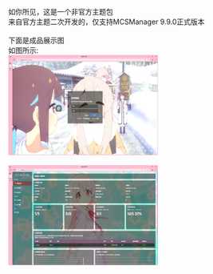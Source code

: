 如你所见，这是一个非官方主题包<br>
来自官方主题二次开发的，仅支持MCSManager 9.9.0正式版本<br>
<br>
下面是成品展示图<br>
如图所示:<br>
<img src="images/picture1.jpg" alt="成品图-1" width="300" height="200"><br>
<br>
<img src="images/picture2.jpg" alt="成品图-2" width="300" height="200"><br>
